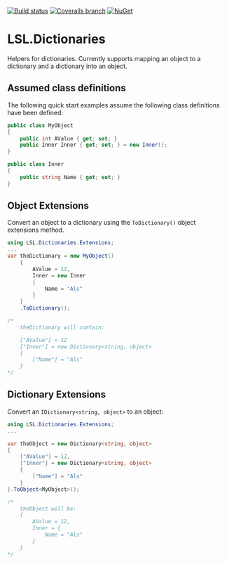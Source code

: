 [![Build status](https://img.shields.io/appveyor/ci/alunacjones/lsl-dictionaries.svg)](https://ci.appveyor.com/project/alunacjones/lsl-dictionaries)
[![Coveralls branch](https://img.shields.io/coverallsCoverage/github/alunacjones/LSL.Dictionaries)](https://coveralls.io/github/alunacjones/LSL.Dictionaries)
[![NuGet](https://img.shields.io/nuget/v/LSL.Dictionaries.svg)](https://www.nuget.org/packages/LSL.Dictionaries/)

# LSL.Dictionaries

Helpers for dictionaries. Currently supports mapping an object to a dictionary and a dictionary into an object.

## Assumed class definitions

The following quick start examples assume the following class definitions have been defined:

```csharp
public class MyObject
{
    public int AValue { get; set; }
    public Inner Inner { get; set; } = new Inner();
}

public class Inner
{
    public string Name { get; set; }
}
```

## Object Extensions

Convert an object to a dictionary using the `ToDictionary()` object extensions method.

```csharp { data-fiddle="JWV0iK" }
using LSL.Dictionaries.Extensions;
...
var theDictionary = new MyObject()
    {
        AValue = 12,
        Inner = new Inner
        {
            Name = "Als"
        }
    }
    .ToDictionary();

/*
    theDictionary will contain:

    ["AValue"] = 12
    ["Inner"] = new Dictionary<string, object>
    {
        ["Name"] = "Als"
    }
*/
```

## Dictionary Extensions

Convert an `IDictionary<string, object>` to an object:

```csharp { data-fiddle="jQIAC7" } 
using LSL.Dictionaries.Extensions;
...

var theObject = new Dictionary<string, object>
{
    ["AValue"] = 12,
    ["Inner"] = new Dictionary<string, object>
    {
        ["Name"] = "Als"
    }
}.ToObject<MyObject>();

/*
    theObject will be:
    {
        AValue = 12,
        Inner = {
            Name = "Als"
        }
    }
*/
```
